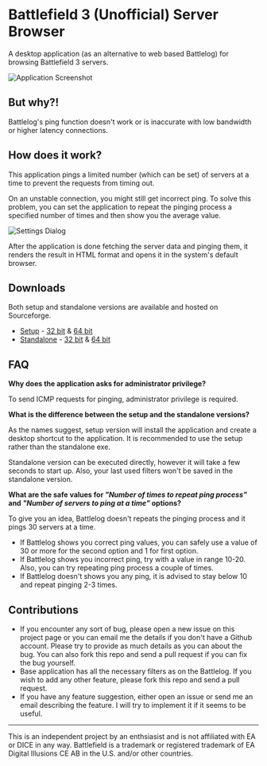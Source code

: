 Battlefield 3 (Unofficial) Server Browser
============================

A desktop application (as an alternative to web based Battlelog) for browsing Battlefield 3 servers.

![Application Screenshot](https://github.com/vivekagr/bf3sb/raw/master/images/app.png "Battlefield 3 Server Browser")


But why?!
----------

Battlelog's ping function doesn't work or is inaccurate with low bandwidth or higher latency connections.


How does it work?
------------------

This application pings a limited number (which can be set) of servers at a time to prevent the requests from timing out.

On an unstable connection, you might still get incorrect ping.
To solve this problem, you can set the application to repeat the pinging process a specified number of times and then show you 
the average value.

![Settings Dialog](https://github.com/vivekagr/bf3sb/raw/master/images/settings.png "Settings Dialog")

After the application is done fetching the server data and pinging them, it renders the result in HTML format and opens it in the system's default browser.


Downloads
----------

Both setup and standalone versions are available and hosted on Sourceforge.

* [Setup](http://sourceforge.net/projects/bf3sb/files/setup/) - [32 bit](http://sourceforge.net/projects/bf3sb/files/setup/bf3sb_setup_32bit.exe/download) & [64 bit](http://sourceforge.net/projects/bf3sb/files/setup/bf3sb_setup_64bit.exe/download)
* [Standalone](http://sourceforge.net/projects/bf3sb/files/standalone/) - [32 bit](http://sourceforge.net/projects/bf3sb/files/standalone/BF3%20Server%20Browser%20%2832-bit%29.exe/download) & [64 bit](http://sourceforge.net/projects/bf3sb/files/standalone/BF3%20Server%20Browser%20%2864-bit%29.exe/download)

FAQ
----

__Why does the application asks for administrator privilege?__

To send ICMP requests for pinging, administrator privilege is required.

__What is the difference between the setup and the standalone versions?__

As the names suggest, setup version will install the application and create a desktop shortcut to the application. It is recommended to use the setup rather than the standalone exe.

Standalone version can be executed directly, however it will take a few seconds to start up. Also, your last used filters won't be saved in the standalone version.

__What are the safe values for *"Number of times to repeat ping process"* and *"Number of servers to ping at a time"* options?__

To give you an idea, Battlelog doesn't repeats the pinging process and it pings 30 servers at a time.
* If Battlelog shows you correct ping values, you can safely use a value of 30 or more for the second option and 1 for first option.
* If Battlelog shows you incorrect ping, try with a value in range 10-20. Also, you can try repeating ping process a couple of times.
* If Battlelog doesn't shows you any ping, it is advised to stay below 10 and repeat pinging 2-3 times.

Contributions
--------------

* If you encounter any sort of bug, please open a new issue on this project page or you can email me the details if you don't have a Github account. Please try to provide as much details as you can about the bug. You can also fork this repo and send a pull request if you can fix the bug yourself.
* Base application has all the necessary filters as on the Battlelog. If you wish to add any other feature, please fork this repo and send a pull request.
* If you have any feature suggestion, either open an issue or send me an email describing the feature. I will try to implement it if it seems to be useful.

---------------------------------

This is an independent project by an enthsiasist and is not affiliated with EA or DICE in any way. Battlefield is a trademark or registered trademark of EA Digital Illusions CE AB in the U.S. and/or other countries.